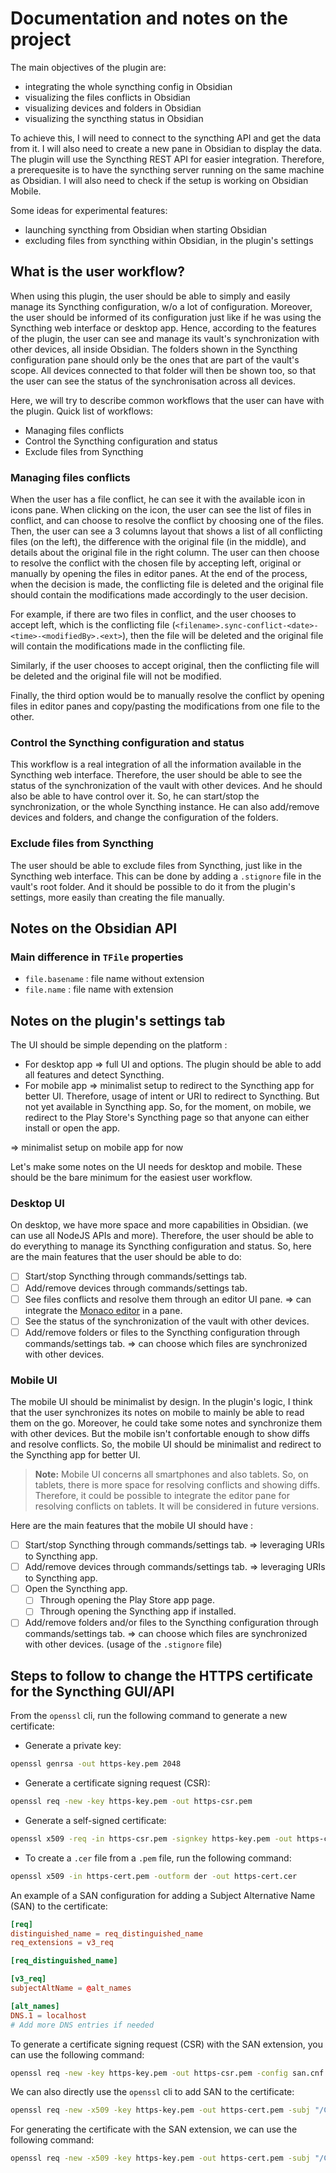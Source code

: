 # Documentation and notes on the project

The main objectives of the plugin are:

- integrating the whole syncthing config in Obsidian
- visualizing the files conflicts in Obsidian
- visualizing devices and folders in Obsidian
- visualizing the syncthing status in Obsidian

To achieve this, I will need to connect to the syncthing API and get the data from it. I will also need to create a new pane in Obsidian to display the data.
The plugin will use the Syncthing REST API for easier integration. Therefore, a prerequesite is to have the syncthing server running on the same machine as Obsidian.
I will also need to check if the setup is working on Obsidian Mobile.

Some ideas for experimental features:

- launching syncthing from Obsidian when starting Obsidian
- excluding files from syncthing within Obsidian, in the plugin's settings

## What is the user workflow?

When using this plugin, the user should be able to simply and easily manage its Syncthing configuration, w/o a lot of configuration.
Moreover, the user should be informed of its configuration just like if he was using the Syncthing web interface or desktop app.
Hence, according to the features of the plugin, the user can see and manage its vault's synchronization with other devices, all inside Obsidian.
The folders shown in the Syncthing configuration pane should only be the ones that are part of the vault's scope.
All devices connected to that folder will then be shown too, so that the user can see the status of the synchronisation across all devices.

Here, we will try to describe common workflows that the user can have with the plugin.
Quick list of workflows:

- Managing files conflicts
- Control the Syncthing configuration and status
- Exclude files from Syncthing

### Managing files conflicts

When the user has a file conflict, he can see it with the available icon in icons pane.
When clicking on the icon, the user can see the list of files in conflict, and can choose to resolve the conflict by choosing one of the files.
Then, the user can see a 3 columns layout that shows a list of all conflicting files (on the left), the difference with the original file (in the middle), and details about the original file in the right column.
The user can then choose to resolve the conflict with the chosen file by accepting left, original or manually by opening the files in editor panes.
At the end of the process, when the decision is made, the conflicting file is deleted and the original file should contain the modifications made accordingly to the user decision.

For example, if there are two files in conflict, and the user chooses to accept left, which is the conflicting file (`<filename>.sync-conflict-<date>-<time>-<modifiedBy>.<ext>`), then the file will be deleted and the original file will contain the modifications made in the conflicting file.

Similarly, if the user chooses to accept original, then the conflicting file will be deleted and the original file will not be modified.

Finally, the third option would be to manually resolve the conflict by opening files in editor panes and copy/pasting the modifications from one file to the other.

### Control the Syncthing configuration and status

This workflow is a real integration of all the information available in the Syncthing web interface.
Therefore, the user should be able to see the status of the synchronization of the vault with other devices.
And he should also be able to have control over it.
So, he can start/stop the synchronization, or the whole Syncthing instance.
He can also add/remove devices and folders, and change the configuration of the folders.

### Exclude files from Syncthing

The user should be able to exclude files from Syncthing, just like in the Syncthing web interface.
This can be done by adding a `.stignore` file in the vault's root folder.
And it should be possible to do it from the plugin's settings, more easily than creating the file manually.

## Notes on the Obsidian API

### Main difference in `TFile` properties

- `file.basename` : file name without extension
- `file.name` : file name with extension

## Notes on the plugin's settings tab

 The UI should be simple depending on the platform :

- For desktop app => full UI and options. The plugin should be able to add all features and detect Syncthing.
- For mobile app => minimalist setup to redirect to the Syncthing app for better UI. Therefore, usage of intent or URI to redirect to Syncthing. But not yet available in Syncthing app. So, for the moment, on mobile, we redirect to the Play Store's Syncthing page so that anyone can either install or open the app.

=> minimalist setup on mobile app for now

Let's make some notes on the UI needs for desktop and mobile. These should be the bare minimum for the easiest user workflow.

### Desktop UI

On desktop, we have more space and more capabilities in Obsidian. (we can use all NodeJS APIs and more). Therefore, the user should be able to do everything to manage its Syncthing configuration and status.
So, here are the main features that the user should be able to do:

- [ ] Start/stop Syncthing through commands/settings tab.
- [ ] Add/remove devices through commands/settings tab.
- [ ] See files conflicts and resolve them through an editor UI pane. => can integrate the [Monaco editor](https://microsoft.github.io/monaco-editor/) in a pane.
- [ ] See the status of the synchronization of the vault with other devices.
- [ ] Add/remove folders or files to the Syncthing configuration through commands/settings tab. => can choose which files are synchronized with other devices.

### Mobile UI

The mobile UI should be minimalist by design. In the plugin's logic, I think that the user synchronizes its notes on mobile to mainly be able to read them on the go. Moreover, he could take some notes and synchronize them with other devices. But the mobile isn't confortable enough to show diffs and resolve conflicts. So, the mobile UI should be minimalist and redirect to the Syncthing app for better UI.

> **Note:** Mobile UI concerns all smartphones and also tablets. So, on tablets, there is more space for resolving conflicts and showing diffs. Therefore, it could be possible to integrate the editor pane for resolving conflicts on tablets. It will be considered in future versions.

Here are the main features that the mobile UI should have :

- [ ] Start/stop Syncthing through commands/settings tab. => leveraging URIs to Syncthing app.
- [ ] Add/remove devices through commands/settings tab. => leveraging URIs to Syncthing app.
- [ ] Open the Syncthing app.
  - [ ] Through opening the Play Store app page.
  - [ ] Through opening the Syncthing app if installed.
- [ ] Add/remove folders and/or files to the Syncthing configuration through commands/settings tab. => can choose which files are synchronized with other devices. (usage of the `.stignore` file)

## Steps to follow to change the HTTPS certificate for the Syncthing GUI/API

From the `openssl` cli, run the following command to generate a new certificate:

- Generate a private key:

```bash
openssl genrsa -out https-key.pem 2048
```

- Generate a certificate signing request (CSR):

```bash
openssl req -new -key https-key.pem -out https-csr.pem
```

- Generate a self-signed certificate:

```bash
openssl x509 -req -in https-csr.pem -signkey https-key.pem -out https-cert.pem
```

- To create a `.cer` file from a `.pem` file, run the following command:

```bash
openssl x509 -in https-cert.pem -outform der -out https-cert.cer
```

An example of a SAN configuration for adding a Subject Alternative Name (SAN) to the certificate:

```toml
[req]
distinguished_name = req_distinguished_name
req_extensions = v3_req

[req_distinguished_name]

[v3_req]
subjectAltName = @alt_names

[alt_names]
DNS.1 = localhost
# Add more DNS entries if needed
```

To generate a certificate signing request (CSR) with the SAN extension, you can use the following command:

```bash
openssl req -new -key https-key.pem -out https-csr.pem -config san.cnf
```

We can also directly use the `openssl` cli to add SAN to the certificate:

```bash
openssl req -new -x509 -key https-key.pem -out https-cert.pem -subj "/CN=localhost" -addext "subjectAltName = DNS:localhost"
```

For generating the certificate with the SAN extension, we can use the following command:

```bash
openssl req -new -x509 -key https-key.pem -out https-cert.pem -subj "/CN=mathismsi/O=Syncthing/OU=Automatically Generated" -addext "subjectAltName = DNS:localhost"
```
